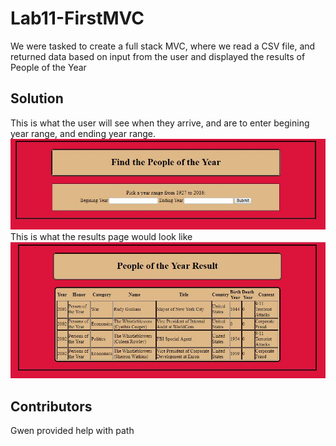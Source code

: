 # Lab11-FirstMVC
We were tasked to create a full stack MVC, where we read a CSV file, and returned data based on input from the user and displayed the results of People of the Year

## Solution
This is what the user will see when they arrive, and are to enter begining year range, and ending year range.
![homePage](./images/lab11homepage.JPG)
This is what the results page would look like
![resultPage](./images/lab11resultpage.JPG)

## Contributors
Gwen provided help with path


